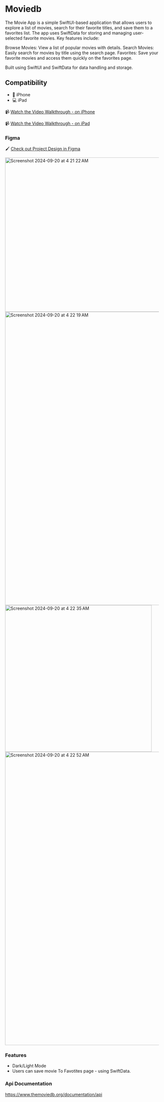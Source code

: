 # Moviedb 

The Movie App is a simple SwiftUI-based application that allows users to explore a list of movies, search for their favorite titles, and save them to a favorites list. The app uses SwiftData for storing and managing user-selected favorite movies. Key features include:

Browse Movies: View a list of popular movies with details.
Search Movies: Easily search for movies by title using the search page.
Favorites: Save your favorite movies and access them quickly on the favorites page.

Built using SwiftUI and SwiftData for data handling and storage.

## Compatibility
- 📱 iPhone
- 💻 iPad

📹 [Watch the Video Walkthrough - on iPhone](https://drive.google.com/file/d/1uKLdv5rtFgar30T-c27U-yVaJtAPuAL6/view?usp=sharing)

📹 [Watch the Video Walkthrough - on iPad](https://drive.google.com/file/d/1qjb8rjnBmkyC7a9X_SooW_DYn8pTWylz/view?usp=sharing)


### Figma

🖌️ [Check out Project Design in Figma](https://www.figma.com/design/wT2wVqgMAB7wsLo9CmRcHo/Movie?node-id=0-1&node-type=canvas)

<img width="505" alt="Screenshot 2024-09-20 at 4 21 22 AM" src="https://github.com/user-attachments/assets/67711463-b31c-44b4-a867-d6e6a96f64ce">

<img width="960" alt="Screenshot 2024-09-20 at 4 22 19 AM" src="https://github.com/user-attachments/assets/a5841ea4-9067-4bc8-9363-5878705e6b4c">
<img width="480" alt="Screenshot 2024-09-20 at 4 22 35 AM" src="https://github.com/user-attachments/assets/ffb7b557-8d13-4d1c-a5cd-5463f5d03114">

<img width="960" alt="Screenshot 2024-09-20 at 4 22 52 AM" src="https://github.com/user-attachments/assets/b03e1518-2139-4722-8c24-6f00398af90e">

### Features

- Dark/Light Mode
- Users can save movie To Favotites page - using SwiftData.

### Api Documentation

https://www.themoviedb.org/documentation/api
